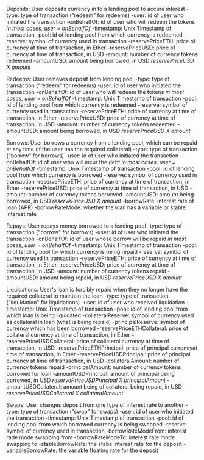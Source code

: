 Deposits: User deposits currency in to a lending pool to accure interest
-type: type of transaction ("redeem" for redeems)
-user: id of user who initiated the transaction 
-onBehalfOf: id of user who will redeem the tokens *in most cases, user = onBehalfOf*
-timestamp: Unix Timestamp of transaction
-pool: id of lending pool from which currency is redeemed
-reserve: symbol of currency used in transaction
-reservePriceETH: price of currency at time of transaction, in Ether
-reservePriceUSD: price of currency at time of transaction, in USD
-amount: number of currency tokens redeemed
-amountUSD: amount being borrowed, in USD *reservePriceUSD X amount*

Redeems: User removes deposit from lending pool
-type: type of transaction ("redeem" for redeems)
-user: id of user who initiated the transaction 
-onBehalfOf: id of user who will redeem the tokens *in most cases, user = onBehalfOf*
-timestamp: Unix Timestamp of transaction
-pool: id of lending pool from which currency is redeemed
-reserve: symbol of currency used in transaction
-reservePriceETH: price of currency at time of transaction, in Ether
-reservePriceUSD: price of currency at time of transaction, in USD
-amount: number of currency tokens redeemed
-amountUSD: amount being borrowed, in USD *reservePriceUSD X amount*

Borrows: User borrows a currency from a lending pool, which can be repaid at any time (if the user has the required collateral)
-type: type of transaction ("borrow" for borrows)
-user: id of user who initiated the transaction 
-onBehalfOf: id of user who will incur the debt *in most cases, user = onBehalfOf*
-timestamp: Unix Timestamp of transaction
-pool: id of lending pool from which currency is borrowed
-reserve: symbol of currency used in transaction
-reservePriceETH: price of currency at time of transaction, in Ether
-reservePriceUSD: price of currency at time of transaction, in USD
-amount: number of currency tokens borrowed
-amountUSD: amount being borrowed, in USD *reservePriceUSD X amount*
-borrowRate: interest rate of loan (APR)
-borrowRateMode: whether the loan has a variable or stable interest rate

Repays: User repays money borrowed to a lending pool
-type: type of transaction ("borrow" for borrows)
-user: id of user who initiated the transaction
-onBehalfOf: id of user whose borrow will be repaid *in most cases, user = onBehalfOf*
-timestamp: Unix Timestamp of transaction
-pool: id of lending pool for which currency is being repaid
-reserve: symbol of currency used in transaction
-reservePriceETH: price of currency at time of transaction, in Ether
-reservePriceUSD: price of currency at time of transaction, in USD
-amount: number of currency tokens repaid
-amountUSD: amount being repaid, in USD *reservePriceUSD X amount*

Liquidations: User's loan is forcibly repaid when they no longer have the required collateral to maintain the loan
-type: type of transaction ("liquidation" for liquidations)
-user: id of user who received liquidation
-timestamp: Unix Timestamp of transaction
-pool: id of lending pool from which loan is being liquidated
-collateralReserve: symbol of currency used as collateral in loan (what is being repaid)
-principalReserve: symbol of currency which has been borrowed
-reservePriceETHCollateral: price of collateral currency at time of transaction, in Ether
-reservePriceUSDCollateral: price of collateral currency at time of transaction, in USD
-reservePriceETHPrincipal: price of principal currencyat time of transaction, in Ether
-reservePriceUSDPrincipal: price of principal currency at time of transaction, in USD
-collateralAmount: number of currency tokens repaid
-principalAmount: number of currency tokens borrowed for loan
-amountUSDPrincipal: amount of principal being borrowed, in USD *reservePriceUSDPrincipal X principalAmount*
-amountUSDCollateral: amount being of collateral being repaid, in USD *reservePriceUSDCollateral X collateralAmount*

Swaps: User changes deposit from one type of interest rate to another
-type: type of transaction ("swap" for swaps)
-user: id of user who initiated the transaction
-timestamp: Unix Timestamp of transaction
-pool: id of lending pool from which borrowed currency is being swapped
-reserve: symbol of currency used in transaction
-borrowRateModeFrom: interest rade mode swapping from 
-borrowRateModeTo: interest rate mode swapping to
-stableBorrowRate: the stabe interest rate for the deposit
-variableBorrowRate: the variable floating rate for the deposit

